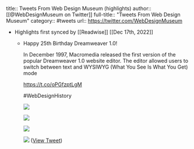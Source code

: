 title:: Tweets From Web Design Museum (highlights)
author:: [[@WebDesignMuseum on Twitter]]
full-title:: "Tweets From Web Design Museum"
category:: #tweets
url:: https://twitter.com/WebDesignMuseum

- Highlights first synced by [[Readwise]] [[Dec 17th, 2022]]
	- Happy 25th Birthday Dreamweaver 1.0!
	  
	  In December 1997, Macromedia released the first version of the popular Dreamweaver 1.0 website editor. The editor allowed users to switch between text and WYSIWYG (What You See Is What You Get) mode
	  
	  https://t.co/oPGfzptLgM
	  
	  #WebDesignHistory 
	  
	  ![](https://pbs.twimg.com/media/Fj8GJlrWAAE8z2A.png) 
	  
	  ![](https://pbs.twimg.com/media/Fj8GJlyWYAAyYBl.png) 
	  
	  ![](https://pbs.twimg.com/media/Fj8GJl3XgAMzwrL.png) 
	  
	  ![](https://pbs.twimg.com/media/Fj8GJl-XEAIIouN.png) ([View Tweet](https://twitter.com/WebDesignMuseum/status/1603016959339159554))